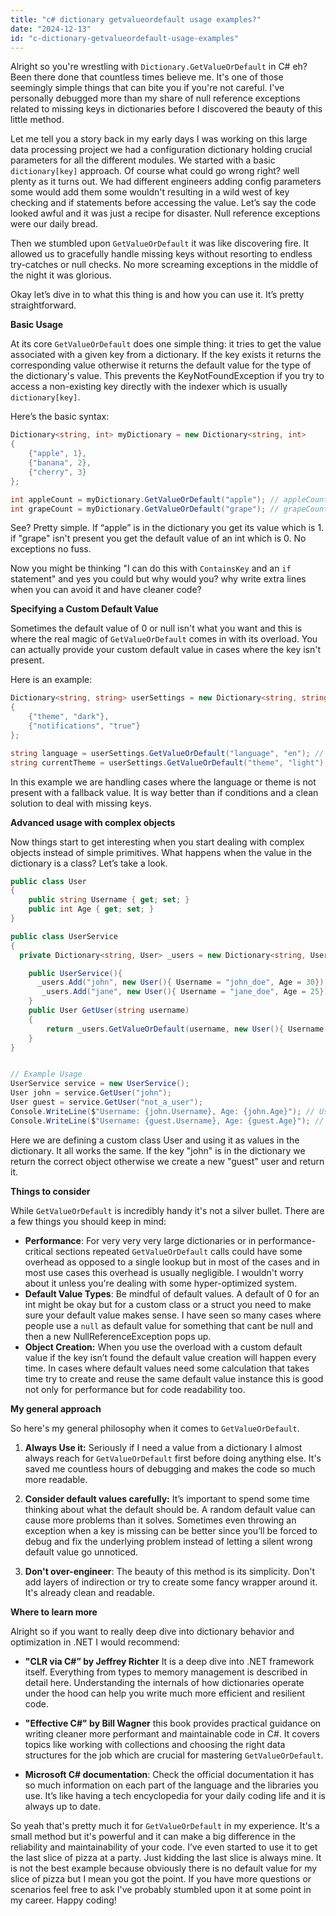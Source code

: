 ```yaml
---
title: "c# dictionary getvalueordefault usage examples?"
date: "2024-12-13"
id: "c-dictionary-getvalueordefault-usage-examples"
---
```


Alright so you're wrestling with `Dictionary.GetValueOrDefault` in C# eh? Been there done that countless times believe me. It's one of those seemingly simple things that can bite you if you're not careful. I've personally debugged more than my share of null reference exceptions related to missing keys in dictionaries before I discovered the beauty of this little method.

Let me tell you a story back in my early days I was working on this large data processing project we had a configuration dictionary holding crucial parameters for all the different modules. We started with a basic `dictionary[key]` approach. Of course what could go wrong right? well plenty as it turns out. We had different engineers adding config parameters some would add them some wouldn't resulting in a wild west of key checking and if statements before accessing the value. Let’s say the code looked awful and it was just a recipe for disaster. Null reference exceptions were our daily bread.

Then we stumbled upon `GetValueOrDefault` it was like discovering fire. It allowed us to gracefully handle missing keys without resorting to endless try-catches or null checks. No more screaming exceptions in the middle of the night it was glorious.

Okay let’s dive in to what this thing is and how you can use it. It’s pretty straightforward.

**Basic Usage**

At its core `GetValueOrDefault` does one simple thing: it tries to get the value associated with a given key from a dictionary. If the key exists it returns the corresponding value otherwise it returns the default value for the type of the dictionary's value. This prevents the KeyNotFoundException if you try to access a non-existing key directly with the indexer which is usually `dictionary[key]`.

Here’s the basic syntax:

```csharp
Dictionary<string, int> myDictionary = new Dictionary<string, int>
{
    {"apple", 1},
    {"banana", 2},
    {"cherry", 3}
};

int appleCount = myDictionary.GetValueOrDefault("apple"); // appleCount will be 1
int grapeCount = myDictionary.GetValueOrDefault("grape"); // grapeCount will be 0 (default int)
```

See? Pretty simple. If “apple” is in the dictionary you get its value which is 1. if "grape" isn't present you get the default value of an int which is 0. No exceptions no fuss.

Now you might be thinking "I can do this with `ContainsKey` and an `if` statement" and yes you could but why would you? why write extra lines when you can avoid it and have cleaner code?

**Specifying a Custom Default Value**

Sometimes the default value of 0 or null isn't what you want and this is where the real magic of `GetValueOrDefault` comes in with its overload. You can actually provide your custom default value in cases where the key isn't present.

Here is an example:

```csharp
Dictionary<string, string> userSettings = new Dictionary<string, string>
{
    {"theme", "dark"},
    {"notifications", "true"}
};

string language = userSettings.GetValueOrDefault("language", "en"); // language will be "en"
string currentTheme = userSettings.GetValueOrDefault("theme", "light"); // currentTheme will be "dark"
```
In this example we are handling cases where the language or theme is not present with a fallback value. It is way better than if conditions and a clean solution to deal with missing keys.

**Advanced usage with complex objects**

Now things start to get interesting when you start dealing with complex objects instead of simple primitives. What happens when the value in the dictionary is a class? Let’s take a look.
```csharp
public class User
{
    public string Username { get; set; }
    public int Age { get; set; }
}

public class UserService
{
  private Dictionary<string, User> _users = new Dictionary<string, User>();

    public UserService(){
      _users.Add("john", new User(){ Username = "john_doe", Age = 30});
       _users.Add("jane", new User(){ Username = "jane_doe", Age = 25});
    }
    public User GetUser(string username)
    {
        return _users.GetValueOrDefault(username, new User(){ Username = "guest", Age = 0 });
    }
}


// Example Usage
UserService service = new UserService();
User john = service.GetUser("john");
User guest = service.GetUser("not_a_user");
Console.WriteLine($"Username: {john.Username}, Age: {john.Age}"); // Username: john_doe, Age: 30
Console.WriteLine($"Username: {guest.Username}, Age: {guest.Age}"); // Username: guest, Age: 0
```

Here we are defining a custom class User and using it as values in the dictionary. It all works the same. If the key "john" is in the dictionary we return the correct object otherwise we create a new "guest" user and return it.

**Things to consider**

While `GetValueOrDefault` is incredibly handy it's not a silver bullet. There are a few things you should keep in mind:

*   **Performance**: For very very very large dictionaries or in performance-critical sections repeated `GetValueOrDefault` calls could have some overhead as opposed to a single lookup but in most of the cases and in most use cases this overhead is usually negligible. I wouldn't worry about it unless you're dealing with some hyper-optimized system.
*   **Default Value Types**: Be mindful of default values. A default of 0 for an int might be okay but for a custom class or a struct you need to make sure your default value makes sense. I have seen so many cases where people use a `null` as default value for something that cant be null and then a new NullReferenceException pops up.
*   **Object Creation:**  When you use the overload with a custom default value if the key isn’t found the default value creation will happen every time. In cases where default values need some calculation that takes time try to create and reuse the same default value instance this is good not only for performance but for code readability too.

**My general approach**

So here's my general philosophy when it comes to `GetValueOrDefault`.

1.  **Always Use it:** Seriously if I need a value from a dictionary I almost always reach for `GetValueOrDefault` first before doing anything else. It's saved me countless hours of debugging and makes the code so much more readable.

2.  **Consider default values carefully:** It’s important to spend some time thinking about what the default should be. A random default value can cause more problems than it solves. Sometimes even throwing an exception when a key is missing can be better since you’ll be forced to debug and fix the underlying problem instead of letting a silent wrong default value go unnoticed.

3.  **Don't over-engineer**: The beauty of this method is its simplicity. Don't add layers of indirection or try to create some fancy wrapper around it. It's already clean and readable.

**Where to learn more**

Alright so if you want to really deep dive into dictionary behavior and optimization in .NET I would recommend:
*   **"CLR via C#” by Jeffrey Richter** It is a deep dive into .NET framework itself. Everything from types to memory management is described in detail here. Understanding the internals of how dictionaries operate under the hood can help you write much more efficient and resilient code.

*   **"Effective C#" by Bill Wagner** this book provides practical guidance on writing cleaner more performant and maintainable code in C#. It covers topics like working with collections and choosing the right data structures for the job which are crucial for mastering `GetValueOrDefault`.

*   **Microsoft C# documentation**: Check the official documentation it has so much information on each part of the language and the libraries you use. It’s like having a tech encyclopedia for your daily coding life and it is always up to date.

So yeah that's pretty much it for `GetValueOrDefault` in my experience. It's a small method but it's powerful and it can make a big difference in the reliability and maintainability of your code. I’ve even started to use it to get the last slice of pizza at a party. Just kidding the last slice is always mine. It is not the best example because obviously there is no default value for my slice of pizza but I mean you got the point. If you have more questions or scenarios feel free to ask I've probably stumbled upon it at some point in my career. Happy coding!

